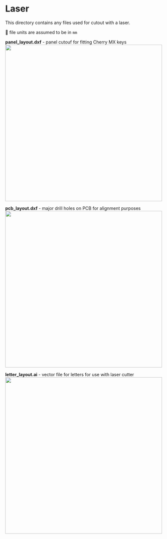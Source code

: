 # Laser

This directory contains any files used for cutout with a laser.

:whale: file units are assumed to be in `mm`

**panel_layout.dxf** - panel cutouf for fitting Cherry MX keys
<img src='https://github.com/ConstantinoSchillebeeckx/tacocat-keyboard/raw/master/assets/img/panel_layout.png' width=500/>

**pcb_layout.dxf** - major drill holes on PCB for alignment purposes
<img src='https://github.com/ConstantinoSchillebeeckx/tacocat-keyboard/raw/master/assets/img/pcb_layout.png' width=500/>

**letter_layout.ai** - vector file for letters for use with laser cutter
<img src='https://github.com/ConstantinoSchillebeeckx/tacocat-keyboard/raw/master/assets/img/letter_layout.svg' width=500/>
